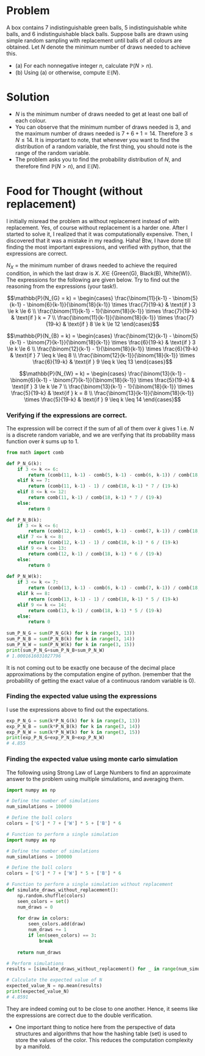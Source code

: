 # Problem 

A box contains 7 indistinguishable green balls, 5 indistinguishable white balls, and 6 indistinguishable black balls. Suppose balls are drawn using simple random sampling with replacement until balls of all colours are obtained. Let $N$ denote the minimum number of draws needed to achieve this.
* (a) For each nonnegative integer $n$, calculate $\mathbb{P}(N>n)$.
* (b) Using (a) or otherwise, compute $\mathbb{E}(N)$.

# Solution

* $N$ is the minimum number of draws needed to get at least one ball of each colour.
* You can observe that the minimum number of draws needed is 3, and the maximum number of draws needed is $7+6+1 = 14$. Therefore $3 \leq N \leq 14$. It is important to note, that whenever you want to find the distribution of a random variable, the first thing, you should note is the range of the random variable.
* The problem asks you to find the probability distribution of $N$, and therefore find $\mathbb{P}(N>n)$, and $\mathbb{E}(N)$.




# Food for Thought (without replacement)

I initially misread the problem as without replacement instead of with replacement. Yes, of course without replacement is a harder one. After I started to solve it, I realized that it was computationally expensive. Then, I discovered that it was a mistake in my reading. Haha! Btw, I have done till finding the most important expressions, and verified with python, that the expressions are correct.

$N_{X}$ = the minimum number of draws needed to achieve the required condition, in which the last draw is $X$. $X \in$ {Green(G), Black(B), White(W)}.  The expressions for the following are given below. Try to find out the reasoning from the expressions (your task!).

```math
\mathbb{P}(N_{G} = k) = 
\begin{cases} 
\frac{\binom{11}{k-1} - \binom{5}{k-1} - \binom{6}{k-1}}{\binom{18}{k-1}} \times \frac{7}{19-k} & \text{if } 3 \le k \le 6 \\ 
\frac{\binom{11}{k-1} - 1}{\binom{18}{k-1}} \times \frac{7}{19-k} & \text{if } k = 7 \\
\frac{\binom{11}{k-1}}{\binom{18}{k-1}} \times \frac{7}{19-k} & \text{if } 8 \le k \le 12 
\end{cases}
```

```math
\mathbb{P}(N_{B} = k) = 
\begin{cases} 
\frac{\binom{12}{k-1} - \binom{5}{k-1} - \binom{7}{k-1}}{\binom{18}{k-1}} \times \frac{6}{19-k} & \text{if } 3 \le k \le 6 \\ 
\frac{\binom{12}{k-1} - 1}{\binom{18}{k-1}} \times \frac{6}{19-k} & \text{if } 7 \leq k \leq 8 \\
\frac{\binom{12}{k-1}}{\binom{18}{k-1}} \times \frac{6}{19-k} & \text{if } 9 \leq k \leq 13 
\end{cases}
```

```math
\mathbb{P}(N_{W} = k) = 
\begin{cases} 
\frac{\binom{13}{k-1} - \binom{6}{k-1} - \binom{7}{k-1}}{\binom{18}{k-1}} \times \frac{5}{19-k} & \text{if } 3 \le k \le 7 \\ 
\frac{\binom{13}{k-1} - 1}{\binom{18}{k-1}} \times \frac{5}{19-k} & \text{if } k = 8 \\
\frac{\binom{13}{k-1}}{\binom{18}{k-1}} \times \frac{5}{19-k} & \text{if } 9 \leq k \leq 14
\end{cases}
```

### Verifying if the expressions are correct.

The expression will be correct if the sum of all of them over $k$ gives 1 i.e. $N$ is a discrete random variable, and we are verifying that its probability mass function over $k$ sums up to 1.

```python
from math import comb

def P_N_G(k):
    if 3 <= k <= 6:
        return (comb(11, k-1) - comb(5, k-1) - comb(6, k-1)) / comb(18, k-1) * 7 / (19-k)
    elif k == 7:
        return (comb(11, k-1) - 1) / comb(18, k-1) * 7 / (19-k)
    elif 8 <= k <= 12:
        return comb(11, k-1) / comb(18, k-1) * 7 / (19-k)
    else:
        return 0

def P_N_B(k):
    if 3 <= k <= 6:
        return (comb(12, k-1) - comb(5, k-1) - comb(7, k-1)) / comb(18, k-1) * 6 / (19-k)
    elif 7 <= k <= 8:
        return (comb(12, k-1) - 1) / comb(18, k-1) * 6 / (19-k)
    elif 9 <= k <= 13:
        return comb(12, k-1) / comb(18, k-1) * 6 / (19-k)
    else:
        return 0
        
def P_N_W(k):
    if 3 <= k <= 7:
        return (comb(13, k-1) - comb(6, k-1) - comb(7, k-1)) / comb(18, k-1) * 5 / (19-k)
    elif k == 8:
        return (comb(13, k-1) - 1) / comb(18, k-1) * 5 / (19-k)
    elif 9 <= k <= 14:
        return comb(13, k-1) / comb(18, k-1) * 5 / (19-k)
    else:
        return 0
        
sum_P_N_G = sum(P_N_G(k) for k in range(3, 13))
sum_P_N_B = sum(P_N_B(k) for k in range(3, 14))
sum_P_N_W = sum(P_N_W(k) for k in range(3, 15))
print(sum_P_N_G+sum_P_N_B+sum_P_N_W)
# 1.0001616031027796
```
It is not coming out to be exactly one because of the decimal place approximations by the computation engine of python. (remember that the probability of getting the exact value of a continuous random variable is 0).

### Finding the expected value using the expressions

I use the expressions above to find out the expectations.

```python
exp_P_N_G = sum(k*P_N_G(k) for k in range(3, 13))
exp_P_N_B = sum(k*P_N_B(k) for k in range(3, 14))
exp_P_N_W = sum(k*P_N_W(k) for k in range(3, 15))
print(exp_P_N_G+exp_P_N_B+exp_P_N_W)
# 4.855
```

### Finding the expected value using monte carlo simulation

The following using Strong Law of Large Numbers to find an approximate answer to the problem using multiple simulations, and averaging them.

```python
import numpy as np

# Define the number of simulations
num_simulations = 100000

# Define the ball colors
colors = ['G'] * 7 + ['W'] * 5 + ['B'] * 6

# Function to perform a single simulation
import numpy as np

# Define the number of simulations
num_simulations = 100000

# Define the ball colors
colors = ['G'] * 7 + ['W'] * 5 + ['B'] * 6

# Function to perform a single simulation without replacement
def simulate_draws_without_replacement():
    np.random.shuffle(colors)
    seen_colors = set()
    num_draws = 0
    
    for draw in colors:
        seen_colors.add(draw)
        num_draws += 1
        if len(seen_colors) == 3:
            break
    
    return num_draws

# Perform simulations
results = [simulate_draws_without_replacement() for _ in range(num_simulations)]

# Calculate the expected value of N
expected_value_N = np.mean(results)
print(expected_value_N)
# 4.8591
```
They are indeed coming out to be close to one another. Hence, it seems like the expressions are correct due to the double verification.
* One important thing to notice here from the perspective of data structures and algorithms that how the hashing table (set) is used to store the values of the color. This reduces the computation complexity by a manifold. 
